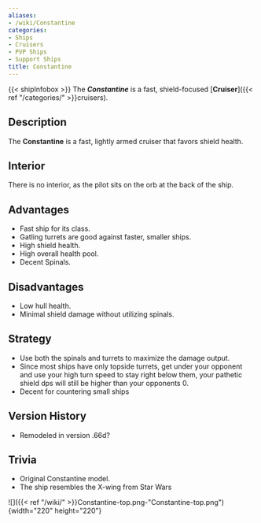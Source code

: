 ```yaml
---
aliases:
- /wiki/Constantine
categories:
- Ships
- Cruisers
- PVP Ships
- Support Ships
title: Constantine
---
```


{{< shipInfobox >}} The **_Constantine_** is a fast, shield-focused [**Cruiser**]({{< ref "/categories/" >}}cruisers).

## Description

The **Constantine** is a fast, lightly armed cruiser that favors shield health.

## Interior

There is no interior, as the pilot sits on the orb at the back of the ship.

## Advantages

- Fast ship for its class.
- Gatling turrets are good against faster, smaller ships.
- High shield health.
- High overall health pool.
- Decent Spinals.

## Disadvantages

- Low hull health.
- Minimal shield damage without utilizing spinals.

## Strategy

- Use both the spinals and turrets to maximize the damage output.
- Since most ships have only topside turrets, get under your opponent and use your high turn speed to stay right below them, your pathetic shield dps will still be higher than your opponents 0.
- Decent for countering small ships

## Version History 

- Remodeled in version .66d?

## Trivia

- Original Constantine model.
- The ship resembles the X-wing from Star Wars

![]({{< ref "/wiki/" >}}Constantine-top.png-"Constantine-top.png"){width="220" height="220"}